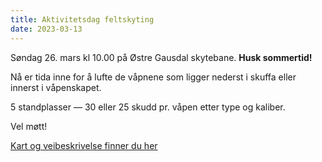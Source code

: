 ```yaml
---
title: Aktivitetsdag feltskyting
date: 2023-03-13
---
```


Søndag 26. mars kl 10.00 på Østre Gausdal skytebane. **Husk sommertid!**

Nå er tida inne for å lufte de våpnene som ligger nederst i skuffa eller innerst i våpenskapet.

5 standplasser — 30 eller 25 skudd pr. våpen etter type og kaliber.

Vel møtt!

[Kart og veibeskrivelse finner du her](/kart/#%C3%B8stre-gausdal-skytterlags-skytebane)